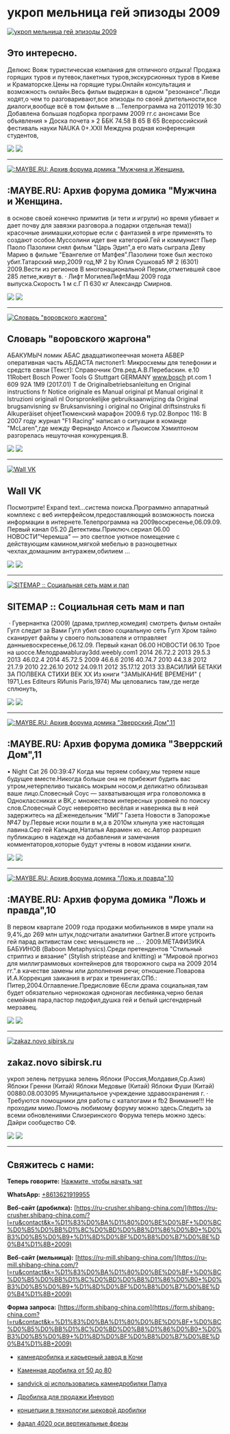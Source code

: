 # укроп мельница гей эпизоды 2009

<a href="https://swt.shibang-china.com/?l=ru&img&k=%D1%83%D0%BA%D1%80%D0%BE%D0%BF+%D0%BC%D0%B5%D0%BB%D1%8C%D0%BD%D0%B8%D1%86%D0%B0+%D0%B3%D0%B5%D0%B9+%D1%8D%D0%BF%D0%B8%D0%B7%D0%BE%D0%B4%D1%8B+2009" target="_blank">![укроп мельница гей эпизоды 2009](http://static.shibang-china.com/all-800x300/1216.jpg)</a>

## Это интересно.
Делюкс Вояж туристическая компания для отличного отдыха! Продажа горящих туров и путевок,пакетных туров,экскурсионных туров в Киеве и Краматорске.Цены на горящие туры.Онлайн консультация и возможность онлайн.Весь фильм выдержан в одном &quot;резонансе&quot;.Люди ходят,о чем то разговаривают,все эпизоды по своей длительности,все диалоги,вообще всё в том фильме в …Телепрограмма на 20112019 16:30 Добавлена большая подборка программ 2009 гг.с анонсами Все объявления &#187; Доска почета &#187; 2 ББК 74.58 В 65 В 65 Всероссийский фестиваль науки NAUKA 0+.XXII Междуна родная конференция студентов,


<a href="https://whatsapp.shibangsoft.com/WhatsApp.php" target="_blank" title="WhatsApp">![](http://static.shibang-china.com/icon/whatsapp.png)</a> <a href="https://swt.shibang-china.com/?l=ru&icon&k=%D1%83%D0%BA%D1%80%D0%BE%D0%BF+%D0%BC%D0%B5%D0%BB%D1%8C%D0%BD%D0%B8%D1%86%D0%B0+%D0%B3%D0%B5%D0%B9+%D1%8D%D0%BF%D0%B8%D0%B7%D0%BE%D0%B4%D1%8B+2009" target="_blank">![](http://static.shibang-china.com/icon/chat-ru.png)</a>

---

<a href="https://swt.shibang-china.com/?l=ru&img&k=%D1%83%D0%BA%D1%80%D0%BE%D0%BF+%D0%BC%D0%B5%D0%BB%D1%8C%D0%BD%D0%B8%D1%86%D0%B0+%D0%B3%D0%B5%D0%B9+%D1%8D%D0%BF%D0%B8%D0%B7%D0%BE%D0%B4%D1%8B+2009" target="_blank">![:MAYBE.RU: Архив форума домика &quot;Мужчина и Женщина.](http://static.shibang-china.com/all-800x300/1028.jpg)</a>

## :MAYBE.RU: Архив форума домика &quot;Мужчина и Женщина.
в основе своей конечно примитив (и тети и игрули) но время убивает и дает почву для завязки разговора.а подарки отдельная тема)) красочные анимашки,которые если с фантазией в игре применять то создают особое.Муссолини идет вне категорий.Гей и коммунист Пьер Паоло Пазолини снял фильм &quot;Царь Эдип&quot;,а его мать сыграла Деву Марию в фильме &quot;Евангелие от Матфея&quot;.Пазолини тоже был жестоко убит.Татарский мир,2009 год,№ 2 by Юлия Сушкова5 № 2 (6301) 2009.Вести из регионов В многонациональной Перми,отметившей свое 285 летие,живут в.&nbsp;&#0183;&#32;Лифт МогилевЛифтМаш 2009 года выпуска.Скорость 1 м с.Г П 630 кг Александр Смирнов.


<a href="https://whatsapp.shibangsoft.com/WhatsApp.php" target="_blank" title="WhatsApp">![](http://static.shibang-china.com/icon/whatsapp.png)</a> <a href="https://swt.shibang-china.com/?l=ru&icon&k=%D1%83%D0%BA%D1%80%D0%BE%D0%BF+%D0%BC%D0%B5%D0%BB%D1%8C%D0%BD%D0%B8%D1%86%D0%B0+%D0%B3%D0%B5%D0%B9+%D1%8D%D0%BF%D0%B8%D0%B7%D0%BE%D0%B4%D1%8B+2009" target="_blank">![](http://static.shibang-china.com/icon/chat-ru.png)</a>

---

<a href="https://swt.shibang-china.com/?l=ru&img&k=%D1%83%D0%BA%D1%80%D0%BE%D0%BF+%D0%BC%D0%B5%D0%BB%D1%8C%D0%BD%D0%B8%D1%86%D0%B0+%D0%B3%D0%B5%D0%B9+%D1%8D%D0%BF%D0%B8%D0%B7%D0%BE%D0%B4%D1%8B+2009" target="_blank">![Словарь &quot;воровского жаргона&quot;](http://static.shibang-china.com/all-800x300/1501.jpg)</a>

## Словарь &quot;воровского жаргона&quot;
АБАКУМЫЧ ломик АБАС двадцатикопеечная монета АБВЕР опеpативная часть АБДАСТА пистолет1: Микросхемы для телефонии и средств связи [Текст]: Справочник Отв.ред.А.В.Перебаскин. е.10 11Robert Bosch Power Tools G Stuttgart GERMANY www.bosch pt.com 1 609 92A 1M9 (2017.01) T de Originalbetriebsanleitung en Original instructions fr Notice originale es Manual original pt Manual original it Istruzioni originali nl Oorspronkelijke gebruiksaanwijzing da Original brugsanvisning sv Bruksanvisning i original no Original driftsinstruks fi Alkuper&#228;iset ohjeetТюменский марафон 2009.6 тур.02.Вопрос 116: В 2007 году журнал &quot;F1 Racing&quot; написал о ситуации в команде &quot;McLaren&quot;,где между Фернандо Алонсо и Льюисом Хэмилтоном разгорелась нешуточная конкуренция.В.


<a href="https://whatsapp.shibangsoft.com/WhatsApp.php" target="_blank" title="WhatsApp">![](http://static.shibang-china.com/icon/whatsapp.png)</a> <a href="https://swt.shibang-china.com/?l=ru&icon&k=%D1%83%D0%BA%D1%80%D0%BE%D0%BF+%D0%BC%D0%B5%D0%BB%D1%8C%D0%BD%D0%B8%D1%86%D0%B0+%D0%B3%D0%B5%D0%B9+%D1%8D%D0%BF%D0%B8%D0%B7%D0%BE%D0%B4%D1%8B+2009" target="_blank">![](http://static.shibang-china.com/icon/chat-ru.png)</a>

---

<a href="https://swt.shibang-china.com/?l=ru&img&k=%D1%83%D0%BA%D1%80%D0%BE%D0%BF+%D0%BC%D0%B5%D0%BB%D1%8C%D0%BD%D0%B8%D1%86%D0%B0+%D0%B3%D0%B5%D0%B9+%D1%8D%D0%BF%D0%B8%D0%B7%D0%BE%D0%B4%D1%8B+2009" target="_blank">![Wall VK](http://static.shibang-china.com/all-800x300/556.jpg)</a>

## Wall VK
Посмотрите! Expand text…cистема поиска.Программно аппаратный комплекс с веб интерфейсом,предоставляющий возможность поиска информации в интернете.Телепрограмма на 2009воскресенье,06.09.09.  Первый канал 05.20 Детективы.Приключ.сериал 06.00 НОВОСТИ&quot;Черемша&quot; — это светлое уютное помещение с действующим камином,мягкой мебелью в разноцветных чехлах,домашним антуражем,обилием …


<a href="https://whatsapp.shibangsoft.com/WhatsApp.php" target="_blank" title="WhatsApp">![](http://static.shibang-china.com/icon/whatsapp.png)</a> <a href="https://swt.shibang-china.com/?l=ru&icon&k=%D1%83%D0%BA%D1%80%D0%BE%D0%BF+%D0%BC%D0%B5%D0%BB%D1%8C%D0%BD%D0%B8%D1%86%D0%B0+%D0%B3%D0%B5%D0%B9+%D1%8D%D0%BF%D0%B8%D0%B7%D0%BE%D0%B4%D1%8B+2009" target="_blank">![](http://static.shibang-china.com/icon/chat-ru.png)</a>

---

<a href="https://swt.shibang-china.com/?l=ru&img&k=%D1%83%D0%BA%D1%80%D0%BE%D0%BF+%D0%BC%D0%B5%D0%BB%D1%8C%D0%BD%D0%B8%D1%86%D0%B0+%D0%B3%D0%B5%D0%B9+%D1%8D%D0%BF%D0%B8%D0%B7%D0%BE%D0%B4%D1%8B+2009" target="_blank">![SITEMAP :: Социальная сеть мам и пап](http://static.shibang-china.com/all-800x300/127.jpg)</a>

## SITEMAP :: Социальная сеть мам и пап
&nbsp;&#0183;&#32;Гувернантка (2009) (драма,триллер,комедия) смотреть фильм онлайн Гугл следит за Вами Гугл убил свою социальную сеть Гугл Хром тайно сканирует файлы у своего пользователя и отправляет данныевоскресенье,06.12.09.  Первый канал 06.00 НОВОСТИ 06.10 Трое на шоссе.Мелодрамаbluray3dd.weebly.com1 2014 26.72.2 2013 29.5.3 2013 46.02.4 2014 45.72.5 2009 46.6.6 2016 40.74.7 2010 44.3.8 2012 21.7.9 2010 22.26.10 2012 24.09.11 2012 35.17.12 2013 33.ВАСИЛИЙ БЕТАКИ ЗА ПОЛВЕКА СТИХИ ВЕК ХХ Из книги &quot;ЗАМЫКАНИЕ ВРЕМЕНИ&quot; ( 1971,Les Editeurs RИunis Paris,1974) Мы целовались там,где негде сплюнуть,


<a href="https://whatsapp.shibangsoft.com/WhatsApp.php" target="_blank" title="WhatsApp">![](http://static.shibang-china.com/icon/whatsapp.png)</a> <a href="https://swt.shibang-china.com/?l=ru&icon&k=%D1%83%D0%BA%D1%80%D0%BE%D0%BF+%D0%BC%D0%B5%D0%BB%D1%8C%D0%BD%D0%B8%D1%86%D0%B0+%D0%B3%D0%B5%D0%B9+%D1%8D%D0%BF%D0%B8%D0%B7%D0%BE%D0%B4%D1%8B+2009" target="_blank">![](http://static.shibang-china.com/icon/chat-ru.png)</a>

---

<a href="https://swt.shibang-china.com/?l=ru&img&k=%D1%83%D0%BA%D1%80%D0%BE%D0%BF+%D0%BC%D0%B5%D0%BB%D1%8C%D0%BD%D0%B8%D1%86%D0%B0+%D0%B3%D0%B5%D0%B9+%D1%8D%D0%BF%D0%B8%D0%B7%D0%BE%D0%B4%D1%8B+2009" target="_blank">![:MAYBE.RU: Архив форума домика &quot;Зверрский Дом&quot;,11](http://static.shibang-china.com/all-800x300/1120.jpg)</a>

## :MAYBE.RU: Архив форума домика &quot;Зверрский Дом&quot;,11
• Night Cat 26 00:39:47 Когда мы теряем собаку,мы теряем наше будущее вместе.Никогда больше она не прибежит будить вас утром,нетерпеливо тыкаясь мокрым носом,и деликатно облизывая ваше лицо.Словесный Соус — захватывающая игра головоломка в Одноклассниках и ВК,с множеством интересных уровней по поиску слов.Словесный Соус невероятно весёлая и наверняка вы в ней задержитесь на дЕженедельник &quot;МИГ&quot; Газета Новости в Запорожье №47 by.Первые иски пошли в м,а в 2010м хлынула уже настоящая лавина.Сер&#173; гей Кальцев,Наталья Аврамен&#173; ко. ec.Автор разрешил публикацию в надежде на добавления и замечания комментаторов,которые будут учтены в новом издании книги.


<a href="https://whatsapp.shibangsoft.com/WhatsApp.php" target="_blank" title="WhatsApp">![](http://static.shibang-china.com/icon/whatsapp.png)</a> <a href="https://swt.shibang-china.com/?l=ru&icon&k=%D1%83%D0%BA%D1%80%D0%BE%D0%BF+%D0%BC%D0%B5%D0%BB%D1%8C%D0%BD%D0%B8%D1%86%D0%B0+%D0%B3%D0%B5%D0%B9+%D1%8D%D0%BF%D0%B8%D0%B7%D0%BE%D0%B4%D1%8B+2009" target="_blank">![](http://static.shibang-china.com/icon/chat-ru.png)</a>

---

<a href="https://swt.shibang-china.com/?l=ru&img&k=%D1%83%D0%BA%D1%80%D0%BE%D0%BF+%D0%BC%D0%B5%D0%BB%D1%8C%D0%BD%D0%B8%D1%86%D0%B0+%D0%B3%D0%B5%D0%B9+%D1%8D%D0%BF%D0%B8%D0%B7%D0%BE%D0%B4%D1%8B+2009" target="_blank">![:MAYBE.RU: Архив форума домика &quot;Ложь и правда&quot;,10](http://static.shibang-china.com/all-800x300/241.jpg)</a>

## :MAYBE.RU: Архив форума домика &quot;Ложь и правда&quot;,10
В первом квартале 2009 года продажи мобильников в мире упали на 9,4%,до 269 млн штук,подсчитали аналитики Gartner.В итоге устроить гей парад активистам секс меньшинств не …&nbsp;&#0183;&#32;2009.МЕТАФИЗИКА БАБУИНОВ (Baboon Metaphysics).Среди претендентов &quot;Стильный стриптиз и вязание&quot; (Stylish striptease and knitting) и &quot;Мировой прогноз для миллиграммовых контейнеров для творожного сыра на 2009 2014 гг.&quot;.в качестве замены или дополнения речи; отношение.Поварова И.А.Коррекция заикания в играх и тренингах.СПб.: Питер,2004.Оглавление.Предисловие 6Если драма социальная,там будет обязательно чернокожая одноногая лесбиянка,черно белая семейная пара,пастор педофил,душка гей и белый цисгендерный мерзавец.


<a href="https://whatsapp.shibangsoft.com/WhatsApp.php" target="_blank" title="WhatsApp">![](http://static.shibang-china.com/icon/whatsapp.png)</a> <a href="https://swt.shibang-china.com/?l=ru&icon&k=%D1%83%D0%BA%D1%80%D0%BE%D0%BF+%D0%BC%D0%B5%D0%BB%D1%8C%D0%BD%D0%B8%D1%86%D0%B0+%D0%B3%D0%B5%D0%B9+%D1%8D%D0%BF%D0%B8%D0%B7%D0%BE%D0%B4%D1%8B+2009" target="_blank">![](http://static.shibang-china.com/icon/chat-ru.png)</a>

---

<a href="https://swt.shibang-china.com/?l=ru&img&k=%D1%83%D0%BA%D1%80%D0%BE%D0%BF+%D0%BC%D0%B5%D0%BB%D1%8C%D0%BD%D0%B8%D1%86%D0%B0+%D0%B3%D0%B5%D0%B9+%D1%8D%D0%BF%D0%B8%D0%B7%D0%BE%D0%B4%D1%8B+2009" target="_blank">![zakaz.novo sibirsk.ru](http://static.shibang-china.com/all-800x300/954.jpg)</a>

## zakaz.novo sibirsk.ru
укроп зелень петрушка зелень Яблоки (Россия,Молдавия,Ср.Азия) Яблоки Гренни (Китай) Яблоки Медовые (Китай) Яблоки Фуши (Китай) 00880.08.003095 Муниципальное учреждение здравоохранения г.&nbsp;&#0183;&#32;Требуются помощники для работы с каталогами и fb2 Внимание!!! Не проходим мимо.Помочь любимому форуму можно здесь.Следить за всеми обновлениями Слизеринского Форума теперь можно здесь: Дайри сообщество СФ.

<a href="https://whatsapp.shibangsoft.com/WhatsApp.php" target="_blank" title="WhatsApp">![](http://static.shibang-china.com/icon/whatsapp.png)</a> <a href="https://swt.shibang-china.com/?l=ru&icon&k=%D1%83%D0%BA%D1%80%D0%BE%D0%BF+%D0%BC%D0%B5%D0%BB%D1%8C%D0%BD%D0%B8%D1%86%D0%B0+%D0%B3%D0%B5%D0%B9+%D1%8D%D0%BF%D0%B8%D0%B7%D0%BE%D0%B4%D1%8B+2009" target="_blank">![](http://static.shibang-china.com/icon/chat-ru.png)</a>

---
## Свяжитесь с нами:

**Теперь говорите:** [Нажмите, чтобы начать чат](https://swt.shibang-china.com?l=ru&contact&k=%D1%83%D0%BA%D1%80%D0%BE%D0%BF+%D0%BC%D0%B5%D0%BB%D1%8C%D0%BD%D0%B8%D1%86%D0%B0+%D0%B3%D0%B5%D0%B9+%D1%8D%D0%BF%D0%B8%D0%B7%D0%BE%D0%B4%D1%8B+2009)

**WhatsApp:**  [+8613621919955](https://whatsapp.shibangsoft.com/WhatsApp.php)

**Веб-сайт (дробилка):** [https://ru-crusher.shibang-china.com/](https://ru-crusher.shibang-china.com/?l=ru&contact&k=%D1%83%D0%BA%D1%80%D0%BE%D0%BF+%D0%BC%D0%B5%D0%BB%D1%8C%D0%BD%D0%B8%D1%86%D0%B0+%D0%B3%D0%B5%D0%B9+%D1%8D%D0%BF%D0%B8%D0%B7%D0%BE%D0%B4%D1%8B+2009)

**Веб-сайт (мельница):** [https://ru-mill.shibang-china.com/](https://ru-mill.shibang-china.com/?l=ru&contact&k=%D1%83%D0%BA%D1%80%D0%BE%D0%BF+%D0%BC%D0%B5%D0%BB%D1%8C%D0%BD%D0%B8%D1%86%D0%B0+%D0%B3%D0%B5%D0%B9+%D1%8D%D0%BF%D0%B8%D0%B7%D0%BE%D0%B4%D1%8B+2009)

**Форма запроса:** [https://form.shibang-china.com](https://form.shibang-china.com?l=ru&contact&k=%D1%83%D0%BA%D1%80%D0%BE%D0%BF+%D0%BC%D0%B5%D0%BB%D1%8C%D0%BD%D0%B8%D1%86%D0%B0+%D0%B3%D0%B5%D0%B9+%D1%8D%D0%BF%D0%B8%D0%B7%D0%BE%D0%B4%D1%8B+2009)

* [камнедробилка и карьерный завод в Кочи](../133/%D0%BA%D0%B0%D0%BC%D0%BD%D0%B5%D0%B4%D1%80%D0%BE%D0%B1%D0%B8%D0%BB%D0%BA%D0%B0%20%D0%B8%20%D0%BA%D0%B0%D1%80%D1%8C%D0%B5%D1%80%D0%BD%D1%8B%D0%B9%20%D0%B7%D0%B0%D0%B2%D0%BE%D0%B4%20%D0%B2%20%D0%9A%D0%BE%D1%87%D0%B8.md)

* [Каменная дробилка от 50 до 80](../133/%D0%9A%D0%B0%D0%BC%D0%B5%D0%BD%D0%BD%D0%B0%D1%8F%20%D0%B4%D1%80%D0%BE%D0%B1%D0%B8%D0%BB%D0%BA%D0%B0%20%D0%BE%D1%82%2050%20%D0%B4%D0%BE%2080.md)

* [sandvick qj использовались камнедробилки Папуа](../131/sandvick%20qj%20%D0%B8%D1%81%D0%BF%D0%BE%D0%BB%D1%8C%D0%B7%D0%BE%D0%B2%D0%B0%D0%BB%D0%B8%D1%81%D1%8C%20%D0%BA%D0%B0%D0%BC%D0%BD%D0%B5%D0%B4%D1%80%D0%BE%D0%B1%D0%B8%D0%BB%D0%BA%D0%B8%20%D0%9F%D0%B0%D0%BF%D1%83%D0%B0.md)

* [Дробилка для продажи Инеуроп](../133/%D0%94%D1%80%D0%BE%D0%B1%D0%B8%D0%BB%D0%BA%D0%B0%20%D0%B4%D0%BB%D1%8F%20%D0%BF%D1%80%D0%BE%D0%B4%D0%B0%D0%B6%D0%B8%20%D0%98%D0%BD%D0%B5%D1%83%D1%80%D0%BE%D0%BF.md)

* [концепции в технологии щековой дробилки](../132/%D0%BA%D0%BE%D0%BD%D1%86%D0%B5%D0%BF%D1%86%D0%B8%D0%B8%20%D0%B2%20%D1%82%D0%B5%D1%85%D0%BD%D0%BE%D0%BB%D0%BE%D0%B3%D0%B8%D0%B8%20%D1%89%D0%B5%D0%BA%D0%BE%D0%B2%D0%BE%D0%B9%20%D0%B4%D1%80%D0%BE%D0%B1%D0%B8%D0%BB%D0%BA%D0%B8.md)

* [фадал 4020 оси вертикальные фрезы](../131/%D1%84%D0%B0%D0%B4%D0%B0%D0%BB%204020%20%D0%BE%D1%81%D0%B8%20%D0%B2%D0%B5%D1%80%D1%82%D0%B8%D0%BA%D0%B0%D0%BB%D1%8C%D0%BD%D1%8B%D0%B5%20%D1%84%D1%80%D0%B5%D0%B7%D1%8B.md)